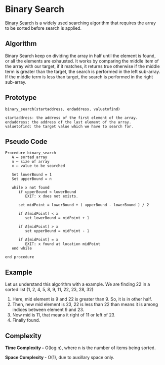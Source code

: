 # Binary Search 
[Binary Search](https://en.wikipedia.org/wiki/Binary_search_algorithm) is a widely used searching algorithm that requires the array to be sorted before search is applied.


## Algorithm
Binary Search keep on dividing the array in half until the element is found, or all the elements are exhausted.
It works by comparing the middle item of the array with our target, if it matches, it returns true otherwise if the middle term is greater than the target, the search is performed in the left sub-array.
If the middle term is less than target, the search is performed in the right sub-array.

## Prototype
```
binary_search(startaddress, endaddress, valuetofind)

startaddress: the address of the first element of the array.
endaddress: the address of the last element of the array.
valuetofind: the target value which we have to search for.
```

## Pseudo Code
```
Procedure binary_search
   A ← sorted array
   n ← size of array
   x ← value to be searched

   Set lowerBound = 1
   Set upperBound = n 

   while x not found
      if upperBound < lowerBound 
         EXIT: x does not exists.
   
      set midPoint = lowerBound + ( upperBound - lowerBound ) / 2
      
      if A[midPoint] < x
         set lowerBound = midPoint + 1
         
      if A[midPoint] > x
         set upperBound = midPoint - 1 

      if A[midPoint] = x 
         EXIT: x found at location midPoint
   end while
   
end procedure
```

## Example

Let us understand this algorithm with a example. We are finding 22 in a sorted list (1, 2, 4, 5, 8, 9, 11, 22, 23, 28, 32)

1. Here, mid element is 9 and 22 is greater than 9. So, it is in other half.
2. Then, new mid element is 23, 22 is less than 22 than means it is among indices between element 9 and 23.
3. Now mid is 11, that means it right of 11 or left of 23.
4. Finally found.

## Complexity

**Time Complexity -** О(log n), where n is the number of items being sorted.

**Space Complexity -** O(1), due to auxillary space only.


